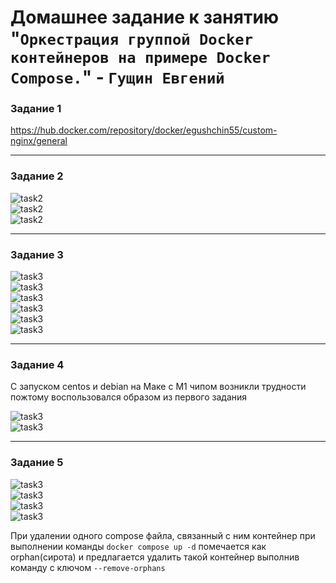 # Домашнее задание к занятию "`Оркестрация группой Docker контейнеров на примере Docker Compose.`" - `Гущин Евгений`

### Задание 1

https://hub.docker.com/repository/docker/egushchin55/custom-nginx/general

---

### Задание 2

![task2](../img/14_Virt/HW4/2_1.png)  
![task2](../img/14_Virt/HW4/2_2.png)  
![task2](../img/14_Virt/HW4/2_3.png)  

---

### Задание 3

![task3](../img/14_Virt/HW4/3_1.png)  
![task3](../img/14_Virt/HW4/3_2.png)  
![task3](../img/14_Virt/HW4/3_3.png)  
![task3](../img/14_Virt/HW4/3_4.png)  
![task3](../img/14_Virt/HW4/3_5.png)  
![task3](../img/14_Virt/HW4/3_6.png)  

---

### Задание 4

С запуском centos и debian на Маке с М1 чипом возникли трудности пожтому воспользовался образом из первого задания

![task3](../img/14_Virt/HW4/4_1.png)  
![task3](../img/14_Virt/HW4/4_2.png)  

---

### Задание 5

![task3](../img/14_Virt/HW4/5_1.png)  
![task3](../img/14_Virt/HW4/5_2.png)  
![task3](../img/14_Virt/HW4/5_3.png)  
![task3](../img/14_Virt/HW4/5_4.png)  

При удалении одного compose файла, связанный с ним контейнер при выполнении команды `docker compose up -d` помечается как orphan(сирота) и предлагается удалить такой контейнер выполнив команду с ключом `--remove-orphans`